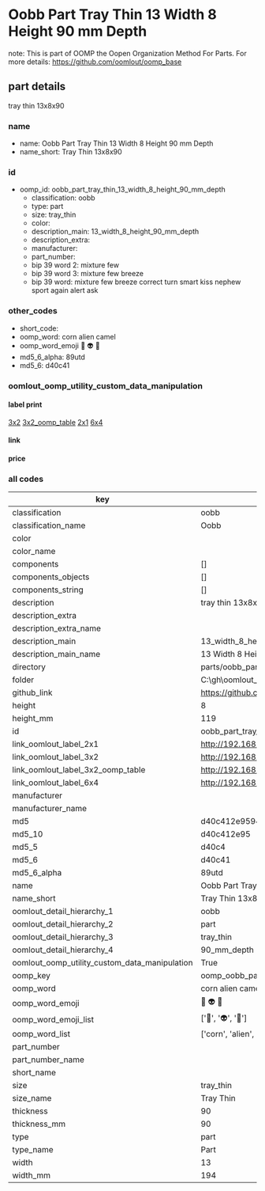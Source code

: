 # Oobb Part Tray Thin 13 Width 8 Height 90 mm Depth  

note: This is part of OOMP the Oopen Organization Method For Parts. For more details: https://github.com/oomlout/oomp_base

##  part details
  



tray thin 13x8x90



### name
* name: Oobb Part Tray Thin 13 Width 8 Height 90 mm Depth
* name_short: Tray Thin 13x8x90 
### id
* oomp_id: oobb_part_tray_thin_13_width_8_height_90_mm_depth
  * classification: oobb
  * type: part
  * size: tray_thin
  * color: 
  * description_main: 13_width_8_height_90_mm_depth
  * description_extra: 
  * manufacturer: 
  * part_number: 
  * bip 39 word 2: mixture few
  * bip 39 word 3: mixture few breeze
  * bip 39 word: mixture few breeze correct turn smart kiss nephew sport again alert ask

### other_codes
* short_code: 
* oomp_word: corn alien camel
* oomp_word_emoji :corn: :alien: :camel:
* md5_6_alpha: 89utd
* md5_6: d40c41






### oomlout_oomp_utility_custom_data_manipulation
#### label print
[3x2](http://192.168.1.245:1112/?label=oomp%2089utd)
[3x2_oomp_table](http://192.168.1.108:1112/?label=oomp%2089utd)
[2x1](http://192.168.1.242:1112/?label=oomp%2089utd)
[6x4](http://192.168.1.55:1112/?label=oomp%2089utd)    

#### link

                              

#### price







### all codes 
| key | value |  
| --- | --- |  
| classification | oobb |  
| classification_name | Oobb |  
| color |  |  
| color_name |  |  
| components | [] |  
| components_objects | [] |  
| components_string | [] |  
| description | tray thin 13x8x90 |  
| description_extra |  |  
| description_extra_name |  |  
| description_main | 13_width_8_height_90_mm_depth |  
| description_main_name | 13 Width 8 Height 90 mm Depth |  
| directory | parts/oobb_part_tray_thin_13_width_8_height_90_mm_depth |  
| folder | C:\gh\oomlout_oobb_version_4_generated_parts\parts\oobb_part_tray_thin_13_width_8_height_90_mm_depth |  
| github_link | https://github.com/oomlout/oomlout_oomp_part_src/tree/main/parts/oobb_part_tray_thin_13_width_8_height_90_mm_depth |  
| height | 8 |  
| height_mm | 119 |  
| id | oobb_part_tray_thin_13_width_8_height_90_mm_depth |  
| link_oomlout_label_2x1 | http://192.168.1.242:1112/?label=oomp%2089utd |  
| link_oomlout_label_3x2 | http://192.168.1.245:1112/?label=oomp%2089utd |  
| link_oomlout_label_3x2_oomp_table | http://192.168.1.108:1112/?label=oomp%2089utd |  
| link_oomlout_label_6x4 | http://192.168.1.55:1112/?label=oomp%2089utd |  
| manufacturer |  |  
| manufacturer_name |  |  
| md5 | d40c412e95944f5b3275630837156472 |  
| md5_10 | d40c412e95 |  
| md5_5 | d40c4 |  
| md5_6 | d40c41 |  
| md5_6_alpha | 89utd |  
| name | Oobb Part Tray Thin 13 Width 8 Height 90 mm Depth |  
| name_short | Tray Thin 13x8x90  |  
| oomlout_detail_hierarchy_1 | oobb |  
| oomlout_detail_hierarchy_2 | part |  
| oomlout_detail_hierarchy_3 | tray_thin |  
| oomlout_detail_hierarchy_4 | 90_mm_depth |  
| oomlout_oomp_utility_custom_data_manipulation | True |  
| oomp_key | oomp_oobb_part_tray_thin_13_width_8_height_90_mm_depth |  
| oomp_word | corn alien camel |  
| oomp_word_emoji | :corn: :alien: :camel: |  
| oomp_word_emoji_list | [':corn:', ':alien:', ':camel:'] |  
| oomp_word_list | ['corn', 'alien', 'camel'] |  
| part_number |  |  
| part_number_name |  |  
| short_name |  |  
| size | tray_thin |  
| size_name | Tray Thin |  
| thickness | 90 |  
| thickness_mm | 90 |  
| type | part |  
| type_name | Part |  
| width | 13 |  
| width_mm | 194 |  
